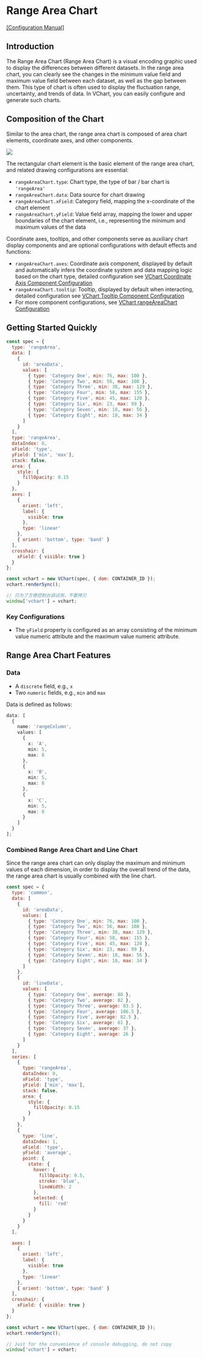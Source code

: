 # Range Area Chart

[\[Configuration Manual\]](../../../option/rangeAreaChart)

## Introduction

The Range Area Chart (Range Area Chart) is a visual encoding graphic used to display the differences between different datasets. In the range area chart, you can clearly see the changes in the minimum value field and maximum value field between each dataset, as well as the gap between them. This type of chart is often used to display the fluctuation range, uncertainty, and trends of data. In VChart, you can easily configure and generate such charts.

## Composition of the Chart

Similar to the area chart, the range area chart is composed of area chart elements, coordinate axes, and other components.

![](https://lf9-dp-fe-cms-tos.byteorg.com/obj/bit-cloud/b42a7699efcd4dfa8b8aa3a06.png)

The rectangular chart element is the basic element of the range area chart, and related drawing configurations are essential:

- `rangeAreaChart.type`: Chart type, the type of bar / bar chart is `'rangeArea'`
- `rangeAreaChart.data`: Data source for chart drawing
- `rangeAreaChart.xField`: Category field, mapping the x-coordinate of the chart element
- `rangeAreaChart.yField`: Value field array, mapping the lower and upper boundaries of the chart element, i.e., representing the minimum and maximum values of the data

Coordinate axes, tooltips, and other components serve as auxiliary chart display components and are optional configurations with default effects and functions:

- `rangeAreaChart.axes`: Coordinate axis component, displayed by default and automatically infers the coordinate system and data mapping logic based on the chart type, detailed configuration see [VChart Coordinate Axis Component Configuration](../../../option/rangeAreaChart#axes)
- `rangeAreaChart.tooltip`: Tooltip, displayed by default when interacting, detailed configuration see [VChart Tooltip Component Configuration](../../../option/rangeAreaChart#tooltip)
- For more component configurations, see [VChart rangeAreaChart Configuration](../../../option/rangeAreaChart)

## Getting Started Quickly

```javascript livedemo
const spec = {
  type: 'rangeArea',
  data: [
    {
      id: 'areaData',
      values: [
        { type: 'Category One', min: 76, max: 100 },
        { type: 'Category Two', min: 56, max: 108 },
        { type: 'Category Three', min: 38, max: 129 },
        { type: 'Category Four', min: 58, max: 155 },
        { type: 'Category Five', min: 45, max: 120 },
        { type: 'Category Six', min: 23, max: 99 },
        { type: 'Category Seven', min: 18, max: 56 },
        { type: 'Category Eight', min: 18, max: 34 }
      ]
    }
  ],
  type: 'rangeArea',
  dataIndex: 0,
  xField: 'type',
  yField: ['min', 'max'],
  stack: false,
  area: {
    style: {
      fillOpacity: 0.15
    }
  },
  axes: [
    {
      orient: 'left',
      label: {
        visible: true
      },
      type: 'linear'
    },
    { orient: 'bottom', type: 'band' }
  ],
  crosshair: {
    xField: { visible: true }
  }
};

const vchart = new VChart(spec, { dom: CONTAINER_ID });
vchart.renderSync();

// 只为了方便控制台调试用，不要拷贝
window['vchart'] = vchart;
```

### Key Configurations

- The `yField` property is configured as an array consisting of the minimum value numeric attribute and the maximum value numeric attribute.

## Range Area Chart Features

### Data

- A `discrete` field, e.g., `x`
- Two `numeric` fields, e.g., `min` and `max`

Data is defined as follows:

```ts
data: [
  {
    name: 'rangeColumn',
    values: [
      {
        x: 'A',
        min: 5,
        max: 8
      },
      {
        x: 'B',
        min: 5,
        max: 8
      },
      {
        x: 'C',
        min: 5,
        max: 8
      }
    ]
  }
];
```

### Combined Range Area Chart and Line Chart

Since the range area chart can only display the maximum and minimum values of each dimension, in order to display the overall trend of the data, the range area chart is usually combined with the line chart.

```javascript livedemo
const spec = {
  type: 'common',
  data: [
    {
      id: 'areaData',
      values: [
        { type: 'Category One', min: 76, max: 100 },
        { type: 'Category Two', min: 56, max: 108 },
        { type: 'Category Three', min: 38, max: 129 },
        { type: 'Category Four', min: 58, max: 155 },
        { type: 'Category Five', min: 45, max: 120 },
        { type: 'Category Six', min: 23, max: 99 },
        { type: 'Category Seven', min: 18, max: 56 },
        { type: 'Category Eight', min: 18, max: 34 }
      ]
    },
    {
      id: 'lineData',
      values: [
        { type: 'Category One', average: 88 },
        { type: 'Category Two', average: 82 },
        { type: 'Category Three', average: 83.5 },
        { type: 'Category Four', average: 106.5 },
        { type: 'Category Five', average: 82.5 },
        { type: 'Category Six', average: 61 },
        { type: 'Category Seven', average: 37 },
        { type: 'Category Eight', average: 26 }
      ]
    }
  ],
  series: [
    {
      type: 'rangeArea',
      dataIndex: 0,
      xField: 'type',
      yField: ['min', 'max'],
      stack: false,
      area: {
        style: {
          fillOpacity: 0.15
        }
      }
    },
    {
      type: 'line',
      dataIndex: 1,
      xField: 'type',
      yField: 'average',
      point: {
        state: {
          hover: {
            fillOpacity: 0.5,
            stroke: 'blue',
            lineWidth: 2
          },
          selected: {
            fill: 'red'
          }
        }
      }
    }
  ],

  axes: [
    {
      orient: 'left',
      label: {
        visible: true
      },
      type: 'linear'
    },
    { orient: 'bottom', type: 'band' }
  ],
  crosshair: {
    xField: { visible: true }
  }
};

const vchart = new VChart(spec, { dom: CONTAINER_ID });
vchart.renderSync();

// Just for the convenience of console debugging, do not copy
window['vchart'] = vchart;
```
